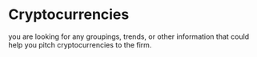 # Cryptocurrencies
you are looking for any groupings, trends, or other information that could help you pitch cryptocurrencies to the firm.
